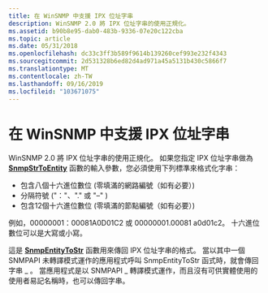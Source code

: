 ```yaml
---
title: 在 WinSNMP 中支援 IPX 位址字串
description: WinSNMP 2.0 將 IPX 位址字串的使用正規化。
ms.assetid: b90b8e95-dab0-483b-9336-07e20c122cba
ms.topic: article
ms.date: 05/31/2018
ms.openlocfilehash: dc33c3ff3b589f9614b139260cef993e232f4343
ms.sourcegitcommit: 2d531328b6ed82d4ad971a45a5131b430c5866f7
ms.translationtype: MT
ms.contentlocale: zh-TW
ms.lasthandoff: 09/16/2019
ms.locfileid: "103671075"
---
```

# <a name="support-for-ipx-address-strings-in-winsnmp"></a>在 WinSNMP 中支援 IPX 位址字串

WinSNMP 2.0 將 IPX 位址字串的使用正規化。 如果您指定 IPX 位址字串做為 [**SnmpStrToEntity**](/windows/desktop/api/Winsnmp/nf-winsnmp-snmpstrtoentity) 函數的輸入參數，您必須使用下列標準來格式化字串：

-   包含八個十六進位數位 (零填滿的網路編號（如有必要）) 
-   分隔符號 ("："、"." 或 "–" ) 
-   包含12個十六進位數位 (零填滿的節點編號（如有必要）) 

例如，00000001：00081A0D01C2 或 00000001.00081 a0d01c2。 十六進位數位可以是大寫或小寫。

這是 [**SnmpEntityToStr**](/windows/desktop/api/Winsnmp/nf-winsnmp-snmpentitytostr) 函數用來傳回 IPX 位址字串的格式。 當以其中一個 SNMPAPI 未轉譯模式運作的應用程式呼叫 SnmpEntityToStr 函式時，就會傳回字串 \_ 。  當應用程式是以 SNMPAPI \_ 轉譯模式運作，而且沒有可供實體使用的使用者易記名稱時，也可以傳回字串。

 

 




